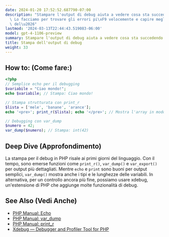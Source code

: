 ```yaml
---
date: 2024-01-20 17:52:52.687790-07:00
description: "Stampare l'output di debug aiuta a vedere cosa sta succedendo nel codice.\
  \ Lo facciamo per trovare gli errori pi\xF9 velocemente e capire meglio il flusso\
  \ del\u2026"
lastmod: '2024-03-13T22:44:43.519083-06:00'
model: gpt-4-1106-preview
summary: Stampare l'output di debug aiuta a vedere cosa sta succedendo nel codice.
title: Stampa dell'output di debug
weight: 33
---
```


## How to: (Come fare:)
```PHP
<?php
// Semplice echo per il debugging
$variabile = "Ciao mondo!";
echo $variabile; // Stampa: Ciao mondo!

// Stampa strutturata con print_r
$lista = ['mele', 'banane', 'arance'];
echo '<pre>'; print_r($lista); echo '</pre>'; // Mostra l'array in modo leggibile

// Debugging con var_dump
$numero = 42;
var_dump($numero); // Stampa: int(42)
```

## Deep Dive (Approfondimento)
La stampa per il debug in PHP risale ai primi giorni del linguaggio. Con il tempo, sono emerse funzioni come `print_r()`, `var_dump()` e `var_export()` per output più dettagliati. Mentre `echo` e `print` sono buoni per output semplici, `var_dump()` mostra anche i tipi e le lunghezze delle variabili. In alternativa, per un controllo ancora più fine, possiamo usare xdebug, un'estensione di PHP che aggiunge molte funzionalità di debug.

## See Also (Vedi Anche)
- [PHP Manual: Echo](https://www.php.net/manual/en/function.echo.php)
- [PHP Manual: var_dump](https://www.php.net/manual/en/function.var-dump.php)
- [PHP Manual: print_r](https://www.php.net/manual/en/function.print-r.php)
- [Xdebug — Debugger and Profiler Tool for PHP](https://xdebug.org/)
